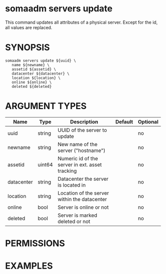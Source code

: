 # somaadm servers update

This command updates all attributes of a physical server. Except for
the id, all values are replaced.

# SYNOPSIS

```
somaadm servers update ${uuid} \
   name ${newname} \
   assetid ${assetid} \
   datacenter ${datacenter} \
   location ${location} \
   online ${online} \
   deleted ${deleted}
```

# ARGUMENT TYPES

Name | Type |     Description   | Default | Optional
 --- |  --- | ----------------- | ------- | -------- 
uuid | string | UUID of the server to update | | no
newname | string | New name of the server ("hostname") | | no
assetid | uint64 | Numeric id of the server in ext. asset tracking | | no
datacenter | string | Datacenter the server is located in | | no
location | string | Location of the server within the datacenter | | no
online | bool | Server is online or not | | no
deleted | bool | Server is marked deleted or not | | no

# PERMISSIONS

# EXAMPLES
